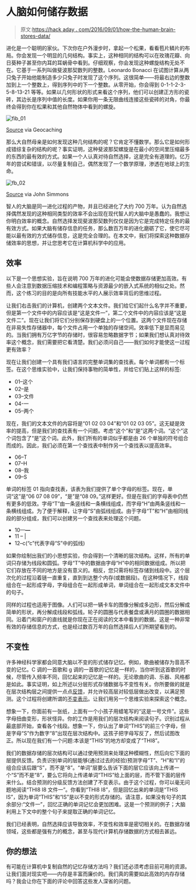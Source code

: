 # 人脑如何储存数据

> 原文:[https://hack aday . com/2016/09/01/how-the-human-brain-stores-data/](https://hackaday.com/2016/09/01/how-the-human-brain-stores-data/)

进化是一个聪明的家伙。下次你在户外漫步时，拿起一个松果，看看苞片鳞片的布局。你会发现一个明显的几何结构。事实上，这种相同的结构可以在玫瑰花瓣、向日葵种子甚至你内耳的耳蜗骨中看到。仔细观察，你会发现这种螺旋结构无处不在。它基于一系列叫做斐波那契数列的整数。Leonardo Bonacci 在试图计算从两只兔子开始他能制造多少只兔子时发现了这个序列。这很简单——将最右边的整数加到上一个整数上，得到序列中的下一个整数。从零开始，你会得到 0-1-1-2-3-5-8-13-21 等等。如果以几何形状的形式来看这个序列，他们可以创建正方形的瓷砖，其边长是序列中值的长度。如果你用一条无限曲线连接这些瓷砖的对角，你最终会得到你在松果和其他自然物体中看到的螺旋。

![fib_01](../Images/204c63b4afc1979791fc7f83da3afae6.png)

[Source](https://www.geocaching.com/geocache/GC44PG8_5-is-the-fifth-fibonacci-number?guid=a24657fc-a98b-411f-a706-e305feef77fe) via Geocaching

那么大自然母亲是如何发现这种几何结构的呢？它肯定不懂数学。那么它是如何形成错综复杂的结构的呢？事实证明，这种斐波那契螺旋是在最小的空间里压缩最多的东西的最有效的方式。如果一个人认真对待自然选择，这是完全有道理的。亿万年的尝试和错误，以尽量复制自己，偶然发现了一个数学原理，渗透在地球上的生命。

![fb_02](../Images/3c53fa59dd732c391f08ef82dcf9817f.png)

[Source](http://jwilson.coe.uga.edu/EMAT6680/Simmons/Essay1/6690ProjectFibonacciF.htm) via John Simmons

智人的大脑是同一进化过程的产物，并且已经进化了大约 700 万年。认为自然选择偶然发现的这种相同类型的效率不会出现在现代智人的大脑中是愚蠢的。我想让你明白效率的概念。自然选择发现斐波那契数列仅仅是因为它是完成特定任务的最有效方式。如果大脑有储存信息的任务，那么数百万年的进化磨砺了它，使它尽可能以最有效的方式储存信息，这是完全合理的。在本文中，我们将探索这种数据存储效率的思想，并让您思考它在计算机科学中的应用。

## 效率

以下是一个思想实验，旨在说明 700 万年的进化可能会使数据存储更加高效。有些人会注意到数据压缩技术和编程策略与资源最少的嵌入式系统的相似之处。然而，这个练习的目的是向所有技能水平的人展示效率背后的思维过程。

让我们右击我们的计算机，创建两个文本文件。我们给它们起什么名字并不重要，但是第一个文件中的内容应该是“这是文件一”，第二个文件中的内容应该是“这是文件二”。现在让我们将它们分别保存到硬盘上的一个位置。这两个文件现在存储在非易失性存储器中，每个文件占用一个单独的存储空间。效率低下是显而易见的。当我们拥有万亿字节的存储时，很容易忽略数据字节；如果我们想认真对待效率这个概念，我们需要把它看清楚。我们必须问自己——我们如何才能使这一过程更有效率？

现在让我们创建一个具有我们语言的完整单词集的查找表。每个单词都有一个标签。在这个思维实验中，让我们保持事物的简单性，并给它们贴上这样的标签:

*   01–这个
*   02–是
*   03–文件
*   04-一
*   05–两个

现在，我们的文本文件的内容将是“01 02 03 04”和“01 02 03 05”。这无疑是效率的提高，但是我们的查找表有一个问题。考虑“这个”和“是”这两个词。“这个”这个词包含了“是”这个词。此外，我们所有的单词似乎都是由 26 个单独的符号组合而成的。因此，我们必须在第一个查找表中制作另一个查找表以提高效率。

*   06–T
*   07–H
*   08–我
*   09–S

单词的标签 01 指向查找表，该表为我们提供了单个字母的标签。现在，单词“这”是“06 07 08 09”，“是”是“08 09。”这样更好。但是在我们的字母表中仍然有更多的低效。字母“T”由一条竖线和一条横线组成，而字母“H”由两条竖线和一条横线组成。为了便于解释，让字母“S”由弧线组成。由于字母“T”和“H”由相同线段的部分组成，我们可以创建另一个查找表来处理这个问题。

*   10—**—**
*   11 – |
*   12–c(“c”代表字母“S”中的弧线)

如果你绘制出我们的小思想实验，你会得到一个清晰的层次结构。这样，所有的单词只存储为线段和圆弧。字母“T”中的数据由字母“H”中的相同数据组成。所以把它们存放在不同的地方是没有意义的。相反，您只需将标签存储到线段中。这个层次化的过程沿着链一直重复，直到到达整个内存(或数据段)。在这种情况下，线段组合在一起形成字母，字母组合在一起形成单词，单词组合在一起形成文本文件中的句子。

同样的过程也适用于图像。人们可以把一辆卡车的图像分解成多边形，然后分解成简单的形状，再分解成线段和弧线。轮子的圆圈与代表餐盘或满月的圆圈的数据相同。沿着门和窗户的直线就是你现在正在阅读的文本中看到的数据。这是一种非常有效的存储信息的方式，也是经过数百万年的自然选择后人们所期望看到的。

## 不变性

许多神经科学家都会同意大脑以不变的形式储存记忆。例如，歌曲被储存为音高不变的记忆。C 调的一首歌和 g 调的一首歌的记忆是一样的，当你听到这首歌的时候，尽管传入频率不同，回忆起来的记忆是一样的。无论歌曲的调、乐器、风格都是如此。事实证明，如上所述以分层形式存储数据与不变性有关。你所要做的就是在层次结构层之间提供一点点[反馈](http://hackaday.com/2014/11/17/ask-hackaday-not-your-mothers-feedback/)，并允许较高层对较低层做出改变，以满足预测。这个过程将创建所谓的[不变表示](http://hackaday.com/2014/10/15/ask-hackaday-what-are-invariant-representations/)。让我们用另一个思维实验来探索这个概念。

想象一下，你面前有一张纸，上面有一个小孩子用蜡笔写的“这是一号文件”。这些字母扭曲变形，形状怪异。你的工作是用我们的层次结构来阅读句子。识别过程从最底部开始，查看各个线段。想象一下，你认出了单词“THIS”的前三个字母，但是字母“S”作为数字“8”出现在层次结构中。这孩子把字母写反了，然后试图改正。所以现在我们有一个问题:本该是“THIS”的地方却变成了“THI8”。

我们的数据存储的层次结构可以通过使用预测来处理这种模糊性，然后向它下面的层提供反馈。负责识别单词的层能够(通过过去的经验)预测字母“T”、“H”和“I”的组合应该后跟“S”，而不是“8”。“单词”层要么告诉下面的层它应该向上传递一个“S”而不是“8”，要么它将向上传递单词“THIS”给上面的层，而不管下面的层传来什么。结合预测的分级反馈方法创建了不变表示。由于这个过程，你可以毫无问题地阅读“THI8 I8 文件一”。你看到“THI8 I8”，但是回忆出来的单词是“THIS IS”，因为单词“THIS”和“IS”是以不变的形式存储的。请注意，如果没有句子的其余部分:“文件一”，回忆正确的单词记忆会更加困难。这是一个预测的例子；大脑利用上下文中的整个句子来提取正确的单词记忆。

我们已经表明，自然选择应该导致效率，不变性和效率是密切相关的。在数据存储领域，这些都是强有力的概念，甚至与现代计算机存储数据的方式相去甚远。

## 你的想法

有可能在计算机中复制自然的记忆存储方法吗？我们还必须考虑目前可用的资源。让我们面对现实吧——内存是丰富而廉价的。我们真的需要如此高效的内存存储吗？我会让你在下面的评论中回答这些发人深省的问题。